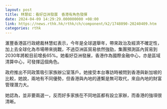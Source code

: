 ```yaml
---
layout: post
title: 林慧虹：看好亞洲發展　香港有角色發揮
date: 2024-04-09 14:29:29.000000000 +08:00
link: https://news.rthk.hk/rthk/ch/component/k2/1748090-20240409.htm
categories: rthk
---
```


滙豐香港區行政總裁林慧虹表示，今年是全球選舉年，帶來政治及經濟不確定性，加上去全球化為市場帶來挑戰，不過亞洲區貿易依然強勁，集團預測區內貿易到2030年將較目前增長65%。她看好亞洲發展，香港作為國際金融中心，亦是區域清算中心，可發揮這個角色。

政府推出不同政策吸引家族辦公室落戶。她接受本台專訪時被問到香港與新加坡的比較，她說，兩地有不同優勢，但香港與內地的連繫是無可取代，來自內地的財富管理潛力大。

她認為，並非要兩選一，反而好多家族在不同地區都有設立家辦，而香港的強項很清晰。
